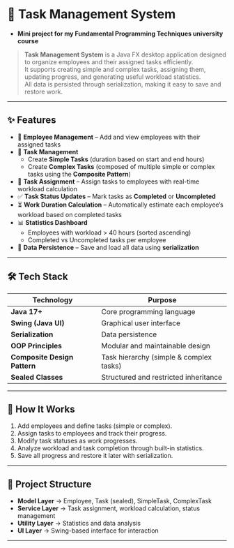 # 📌 Task Management System  
-  **Mini project for my Fundamental Programming Techniques university course**

> **Task Management System** is a Java FX desktop application designed to organize employees and their assigned tasks efficiently.  
> It supports creating simple and complex tasks, assigning them, updating progress, and generating useful workload statistics.  
> All data is persisted through serialization, making it easy to save and restore work.  

---

## ✨ Features  

- 👥 **Employee Management** – Add and view employees with their assigned tasks  
- 📝 **Task Management**  
  - Create **Simple Tasks** (duration based on start and end hours)  
  - Create **Complex Tasks** (composed of multiple simple or complex tasks using the **Composite Pattern**)  
- 📌 **Task Assignment** – Assign tasks to employees with real-time workload calculation  
- ✅ **Task Status Updates** – Mark tasks as **Completed** or **Uncompleted**  
- ⏳ **Work Duration Calculation** – Automatically estimate each employee’s workload based on completed tasks  
- 📊 **Statistics Dashboard**  
  - Employees with workload > 40 hours (sorted ascending)  
  - Completed vs Uncompleted tasks per employee  
- 💾 **Data Persistence** – Save and load all data using **serialization**  

---

## 🛠 Tech Stack  

| Technology | Purpose |
|------------|---------|
| **Java 17+** | Core programming language |
| **Swing (Java UI)** | Graphical user interface |
| **Serialization** | Data persistence |
| **OOP Principles** | Modular and maintainable design |
| **Composite Design Pattern** | Task hierarchy (simple & complex tasks) |
| **Sealed Classes** | Structured and restricted inheritance |

---

## 🚀 How It Works  

1. Add employees and define tasks (simple or complex).  
2. Assign tasks to employees and track their progress.  
3. Modify task statuses as work progresses.  
4. Analyze workload and task completion through built-in statistics.  
5. Save all progress and restore it later with serialization.  

---

## 📂 Project Structure  

- **Model Layer** → Employee, Task (sealed), SimpleTask, ComplexTask  
- **Service Layer** → Task assignment, workload calculation, status management  
- **Utility Layer** → Statistics and data analysis  
- **UI Layer** → Swing-based interface for interaction  

---
